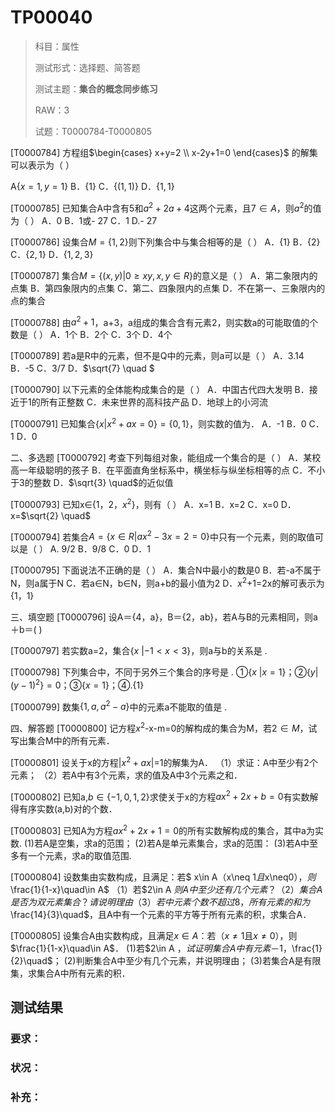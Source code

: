 # TP00040

>科目：属性
>
>测试形式：选择题、简答题
>
>测试主题：**集合的概念同步练习**
>
>RAW：3
>
>试题：T0000784-T0000805

[T0000784] 方程组$\begin{cases} x+y=2 \\ x-2y+1=0 \end{cases}$ 的解集可以表示为（    ）

A$\lbrace x=1,y=1 \rbrace$   B．$\lbrace 1 \rbrace$	C．$\lbrace (1,1) \rbrace$	D．$\lbrace 1,1 \rbrace$









[T0000785] 已知集合A中含有5和$a^2+2a+4$这两个元素，且$7\in A$，则$a^2$的值为（    ）
A．0	B．1或- 27	C．1	D.- 27     







[T0000786] 设集合$M=\lbrace 1,2 \rbrace$则下列集合中与集合相等的是（    ）
A．$\lbrace 1 \rbrace$	B．$\lbrace 2 \rbrace$	C．$\lbrace 2,1 \rbrace$	D．$\lbrace 1,2,3 \rbrace$







[T0000787] 集合$M=\lbrace (x,y)|0 \geq xy,x,y\in R \rbrace$的意义是（    ）
A．第二象限内的点集          B．第四象限内的点集
C．第二、四象限内的点集      D．不在第一、三象限内的点的集合







[T0000788] 由$a^2+1$，a+3，a组成的集合含有元素2，则实数a的可能取值的个数是（    ）
A．1个	B．2个	C．3个	D．4个







[T0000789] 若a是R中的元素，但不是Q中的元素，则a可以是（    ）
A．3.14	B．-5	C．$3/7$	D．$\sqrt{7} \quad $







[T0000790] 以下元素的全体能构成集合的是（    ）
A．中国古代四大发明	B．接近于1的所有正整数
C．未来世界的高科技产品	D．地球上的小河流







[T0000791] 已知集合$\lbrace x|x^2+ax=0 \rbrace = \lbrace 0,1\rbrace$，则实数的值为．
A．-1	B．0	C．1	D．0







二、多选题
[T0000792] 考查下列每组对象，能组成一个集合的是（ ）
A．某校高一年级聪明的孩子 B．在平面直角坐标系中，横坐标与纵坐标相等的点
C．不小于3的整数          D．$\sqrt{3} \quad$的近似值







[T0000793] 已知x∈{1，2，$x^2$}，则有（    ）
A．x=1	B．x=2	C．x=0	D．x=$\sqrt{2} \quad$







[T0000794] 若集合$A=\lbrace  x\in R|ax^2-3x=2=0 \rbrace$中只有一个元素，则的取值可以是（    ）
A. 9/2	  B．9/8	  C．0	  D．1







[T0000795] 下面说法不正确的是（    ）
A．集合N中最小的数是0                 B．若-a不属于N，则a属于N
C．若a∈N，b∈N，则a+b的最小值为2    D．$x^2$+1=2x的解可表示为{1，1}







三、填空题
[T0000796] 设A＝{4，a}，B＝{2，ab}，若A与B的元素相同，则a＋b＝(     )







[T0000797] 若实数a=2，集合$\lbrace x\ | -1<x<3 \rbrace$，则a与b的关系是      .









[T0000798] 下列集合中，不同于另外三个集合的序号是        .
①$\lbrace x\ | x=1 \rbrace$；②$\lbrace y |(y-1)^2 \rbrace=0$；③$\lbrace x=1  \rbrace$；④.$\lbrace 1 \rbrace$







[T0000799] 数集$\lbrace1,a,a^2-a  \rbrace$中的元素a不能取的值是          .







四、解答题
[T0000800] 记方程$x^2$-x-m=0的解构成的集合为M，若$2\in M$，试写出集合M中的所有元素．







[T0000801] 设关于x的方程|$x^2+ax$|=1的解集为A．
（1）求证：A中至少有2个元素；
（2）若A中有3个元素，求的值及A中3个元素之和．







[T0000802] 已知a,$b\in \lbrace -1,0,1,2  \rbrace$求使关于x的方程$ax^2+2x+b=0$有实数解得有序实数(a,b)对的个数．







[T0000803] 已知A为方程$ax^2+2x+1=0$的所有实数解构成的集合，其中a为实数.
(1)若A是空集，求a的范围；
(2)若A是单元素集合，求a的范围：
(3)若A中至多有一个元素，求a的取值范围.







[T0000804] 设数集由实数构成，且满足：若$ x\in A$（$x\neq 1$且$x\neq0$），则$\frac{1}{1-x}\quad\in A$
（1）若$2\in A $则A中至少还有几个元素？
（2）集合A是否为双元素集合？请说明理由
（3）若中元素个数不超过8，所有元素的和为$\frac{14}{3}\quad$，且A中有一个元素的平方等于所有元素的积，求集合A．







[T0000805] 设集合A由实数构成，且满足$x\in A$：若（$x\neq 1$且$x\neq0$），则$\frac{1}{1-x}\quad\in A$．
(1)若$2\in A $，试证明集合A中有元素－1，$\frac{1}{2}\quad$；
(2)判断集合A中至少有几个元素，并说明理由；
(3)若集合A是有限集，求集合A中所有元素的积．









## 测试结果

### 要求：

### 状况：

### 补充：
